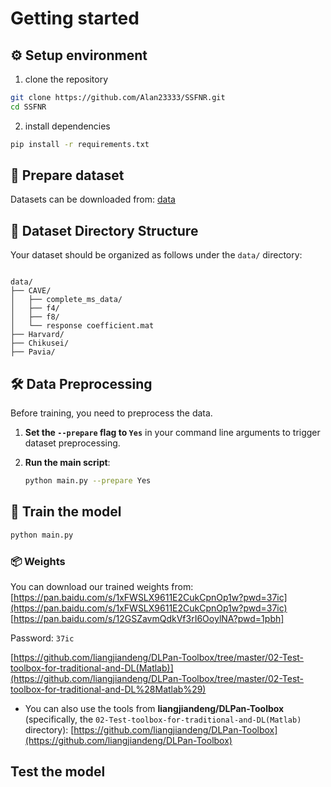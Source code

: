 # Getting started

## ⚙️ Setup environment

1. clone the repository

```bash
git clone https://github.com/Alan23333/SSFNR.git
cd SSFNR
```

2. install dependencies

```bash
pip install -r requirements.txt
```

## 🧠 Prepare dataset

Datasets can be downloaded from: [data](https://pan.baidu.com/s/12GSZavmQdkVf3rI6OoylNA?pwd=1pbh)


## 🧱 Dataset Directory Structure

Your dataset should be organized as follows under the `data/` directory:

```

data/
├── CAVE/
│   ├── complete_ms_data/
│   ├── f4/
│   ├── f8/
│   └── response coefficient.mat
├── Harvard/
├── Chikusei/
├── Pavia/

```

## 🛠️ Data Preprocessing

Before training, you need to preprocess the data.

1. **Set the `--prepare` flag to `Yes`** in your command line arguments to trigger dataset preprocessing.

2. **Run the main script**:
   ```bash
   python main.py --prepare Yes


## 🚀 Train the model

```bash
python main.py
```


### 📦 Weights

You can download our trained weights from:
[https://pan.baidu.com/s/1xFWSLX9611E2CukCpnOp1w?pwd=37ic](https://pan.baidu.com/s/1xFWSLX9611E2CukCpnOp1w?pwd=37ic)
[https://pan.baidu.com/s/12GSZavmQdkVf3rI6OoylNA?pwd=1pbh]

Password: `37ic`


  [https://github.com/liangjiandeng/DLPan-Toolbox/tree/master/02-Test-toolbox-for-traditional-and-DL(Matlab)](https://github.com/liangjiandeng/DLPan-Toolbox/tree/master/02-Test-toolbox-for-traditional-and-DL%28Matlab%29)
* You can also use the tools from **liangjiandeng/DLPan-Toolbox** (specifically, the `02-Test-toolbox-for-traditional-and-DL(Matlab)` directory):
  [https://github.com/liangjiandeng/DLPan-Toolbox](https://github.com/liangjiandeng/DLPan-Toolbox)


## Test the model



